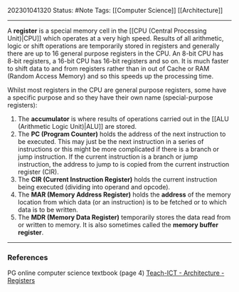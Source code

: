 202301041320
Status: #Note 
Tags: [[Computer Science]] [[Architecture]]

___

A **register** is a special memory cell in the [[CPU (Central Processing Unit)|CPU]] which operates at a very high speed. Results of all arithmetic, logic or shift operations are temporarily stored in registers and generally there are up to 16 general purpose registers in the CPU. An 8-bit CPU has 8-bit registers, a 16-bit CPU has 16-bit registers and so on. It is much faster to shift data to and from registers rather than in out of Cache or RAM (Random Access Memory) and so this speeds up the processing time.

Whilst most registers in the CPU are general purpose registers, some have a specific purpose and so they have their own name (special-purpose registers):
1. The **accumulator** is where results of operations carried out in the [[ALU (Arithmetic Logic Unit)|ALU]] are stored.
2. The **PC (Program Counter)** holds the address of the next instruction to be executed. This may just be the next instruction in a series of instructions or this might be more complicated if there is a branch or jump instruction. If the current instruction is a branch or jump instruction, the address to jump to is copied from the current instruction register (CIR).
3. The **CIR (Current Instruction Register)** holds the current instruction being executed (dividing into operand and opcode).
4. The **MAR (Memory Address Register)** holds the **address** of the memory location from which data (or an instruction) is to be fetched or to which data is to be written.
5. The **MDR (Memory Data Register)** temporarily stores the data read from or written to memory. It is also sometimes called the **memory buffer register**.

___
### References

PG online computer science textbook (page 4)
[Teach-ICT - Architecture - Registers](https://teach-ict.com/2016/A_Level_Computing/OCR_H446/1_1_characteristics_components/111_architecture/parts_of_cpu/miniweb/pg5.php)